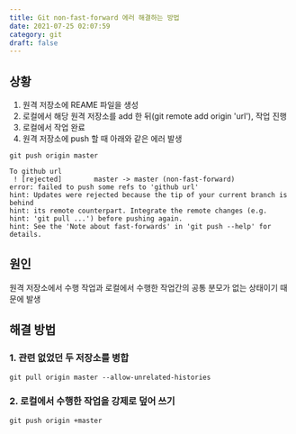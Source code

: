 ```yaml
---
title: Git non-fast-forward 에러 해결하는 방법
date: 2021-07-25 02:07:59
category: git
draft: false
---
```


## 상황

1. 원격 저장소에 REAME 파일을 생성
2. 로컬에서 해당 원격 저장소를 add 한 뒤(git remote add origin 'url'), 작업 진행
3. 로컬에서 작업 완료
4. 원격 저장소에 push 할 때 아래와 같은 에러 발생

```
git push origin master

To github url
 ! [rejected]        master -> master (non-fast-forward)
error: failed to push some refs to 'github url'
hint: Updates were rejected because the tip of your current branch is behind
hint: its remote counterpart. Integrate the remote changes (e.g.
hint: 'git pull ...') before pushing again.
hint: See the 'Note about fast-forwards' in 'git push --help' for details.
```

## 원인
원격 저장소에서 수행 작업과 로컬에서 수행한 작업간의 공통 분모가 없는 상태이기 때문에 발생

## 해결 방법

### 1. 관련 없었던 두 저장소를 병합

```
git pull origin master --allow-unrelated-histories 
```

### 2. 로컬에서 수행한 작업을 강제로 덮어 쓰기

```
git push origin +master
```